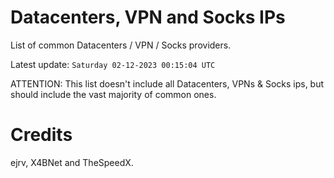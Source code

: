 # Datacenters, VPN and Socks IPs
 
List of common Datacenters / VPN / Socks providers. 

Latest update: `Saturday 02-12-2023 00:15:04 UTC` 

ATTENTION: This list doesn't include all Datacenters, VPNs & Socks ips, 
but should include the vast majority of common ones.

# Credits
ejrv, X4BNet and TheSpeedX.

